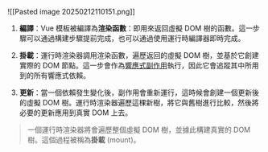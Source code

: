 
![[Pasted image 20250212110151.png]]

1. **編譯**：Vue 模板被編譯為**渲染函數**：即用來返回虛擬 DOM 樹的函數。這一步驟可以通過構建步驟提前完成，也可以通過使用運行時編譯器即時完成。
    
2. **掛載**：運行時渲染器調用渲染函數，遍歷返回的虛擬 DOM 樹，並基於它創建實際的 DOM 節點。這一步會作為[響應式副作用](https://zh-hk.vuejs.org/guide/extras/reactivity-in-depth.html)執行，因此它會追蹤其中所用到的所有響應式依賴。
    
3. **更新**：當一個依賴發生變化後，副作用會重新運行，這時候會創建一個更新後的虛擬 DOM 樹。運行時渲染器遍歷這棵新樹，將它與舊樹進行比較，然後將必要的更新應用到真實 DOM 上去。

> 一個運行時渲染器將會遍歷整個虛擬 DOM 樹，並據此構建真實的 DOM 樹。這個過程被稱為**掛載** (mount)。

